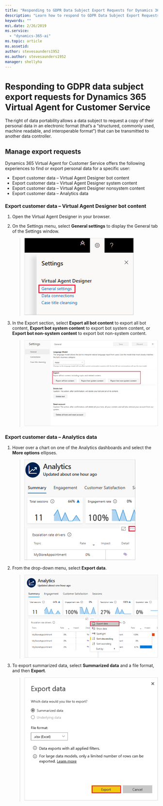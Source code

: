 ```yaml
---
title: "Responding to GDPR Data Subject Export Requests for Dynamics 365 Virtual Agent for Customer Service"
description: "Learn how to respond​ to GDPR Data Subject Export Requests for Dynamics 365 Virtual Agent for Customer Service."
keywords: ""
ms\.date: 2/26/2019
ms.service:
  - "dynamics-365-ai"
ms.topic: article
ms.assetid: 
author: stevesaunders1952
ms.author: stevesaunders1952
manager: shellyha
---
```


# Responding to GDPR data subject export requests for Dynamics 365 Virtual Agent for Customer Service

The right of data portability allows a data subject to request a copy of their personal data in an electronic format (that’s a “structured, commonly used, machine readable, and interoperable format”) that can be transmitted to another data controller.

## Manage export requests

Dynamics 365 Virtual Agent for Customer Service offers the following experiences to find or export personal data for a specific user:

* Export customer data – Virtual Agent Designer bot content
* Export customer data – Virtual Agent Designer system content
* Export customer data – Virtual Agent Designer nonsystem content
* Export customer data – Analytics data

### Export customer data – Virtual Agent Designer bot content

1. Open the Virtual Agent Designer in your browser.
2. On the Settings menu, select **General settings** to display the General tab of the Settings window.

   > ![General settings](media/general-settings.png)

3. In the Export section, select **Export all bot content** to export all bot content, **Export bot system content** to export bot system content, or **Export bot non-system content** to export bot non-system content.

   > ![Export bot content](media/export-bot-content.png)

### Export customer data – Analytics data

1. Hover over a chart on one of the Analytics dashboards and select the **More options** ellipses.

   > ![More options](media/more-options.png)

2. From the drop-down menu, select **Export data**.

    > ![Export data](media/export-data.png)

3. To export summarized data, select **Summarized data** and a file format, and then **Export**.

   > ![Export details](media/export-details.png)
